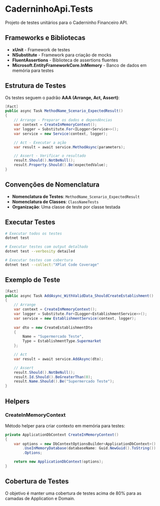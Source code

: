 # CaderninhoApi.Tests

Projeto de testes unitários para o Caderninho Financeiro API.

## Frameworks e Bibliotecas

- **xUnit** - Framework de testes
- **NSubstitute** - Framework para criação de mocks
- **FluentAssertions** - Biblioteca de assertions fluentes
- **Microsoft.EntityFrameworkCore.InMemory** - Banco de dados em memória para testes

## Estrutura de Testes

Os testes seguem o padrão **AAA (Arrange, Act, Assert)**:

```csharp
[Fact]
public async Task MethodName_Scenario_ExpectedResult()
{
    // Arrange - Preparar os dados e dependências
    var context = CreateInMemoryContext();
    var logger = Substitute.For<ILogger<Service>>();
    var service = new Service(context, logger);

    // Act - Executar a ação
    var result = await service.MethodAsync(parameters);

    // Assert - Verificar o resultado
    result.Should().NotBeNull();
    result.Property.Should().Be(expectedValue);
}
```

## Convenções de Nomenclatura

- **Nomenclatura de Testes**: `MethodName_Scenario_ExpectedResult`
- **Nomenclatura de Classes**: `ClassNameTests`
- **Organização**: Uma classe de teste por classe testada

## Executar Testes

```bash
# Executar todos os testes
dotnet test

# Executar testes com output detalhado
dotnet test --verbosity detailed

# Executar testes com cobertura
dotnet test --collect:"XPlat Code Coverage"
```

## Exemplo de Teste

```csharp
[Fact]
public async Task AddAsync_WithValidData_ShouldCreateEstablishment()
{
    // Arrange
    var context = CreateInMemoryContext();
    var logger = Substitute.For<ILogger<EstablishmentService>>();
    var service = new EstablishmentService(context, logger);
    
    var dto = new CreateEstablishmentDto
    {
        Name = "Supermercado Teste",
        Type = EstablishmentType.Supermarket
    };

    // Act
    var result = await service.AddAsync(dto);

    // Assert
    result.Should().NotBeNull();
    result.Id.Should().BeGreaterThan(0);
    result.Name.Should().Be("Supermercado Teste");
}
```

## Helpers

### CreateInMemoryContext

Método helper para criar contexto em memória para testes:

```csharp
private ApplicationDbContext CreateInMemoryContext()
{
    var options = new DbContextOptionsBuilder<ApplicationDbContext>()
        .UseInMemoryDatabase(databaseName: Guid.NewGuid().ToString())
        .Options;

    return new ApplicationDbContext(options);
}
```

## Cobertura de Testes

O objetivo é manter uma cobertura de testes acima de 80% para as camadas de Application e Domain.
